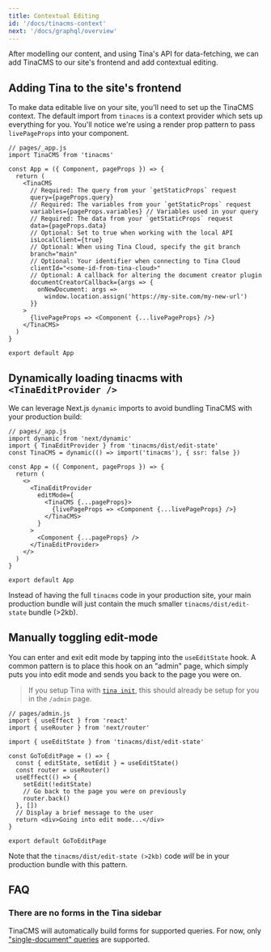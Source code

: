 ```yaml
---
title: Contextual Editing
id: '/docs/tinacms-context'
next: '/docs/graphql/overview'
---
```


After modelling our content, and using Tina's API for data-fetching, we can add TinaCMS to our site's frontend and add contextual editing.

## Adding Tina to the site's frontend

To make data editable live on your site, you'll need to set up the TinaCMS context. The default import from `tinacms` is a context provider which sets up everything for you. You'll notice we're using a render prop pattern to pass `livePageProps` into your component.

```tsx
// pages/_app.js
import TinaCMS from 'tinacms'

const App = ({ Component, pageProps }) => {
  return (
    <TinaCMS
      // Required: The query from your `getStaticProps` request
      query={pageProps.query}
      // Required: The variables from your `getStaticProps` request
      variables={pageProps.variables} // Variables used in your query
      // Required: The data from your `getStaticProps` request
      data={pageProps.data}
      // Optional: Set to true when working with the local API
      isLocalClient={true}
      // Optional: When using Tina Cloud, specify the git branch
      branch="main"
      // Optional: Your identifier when connecting to Tina Cloud
      clientId="<some-id-from-tina-cloud>"
      // Optional: A callback for altering the document creator plugin
      documentCreatorCallback={args => {
        onNewDocument: args =>
          window.location.assign('https://my-site.com/my-new-url')
      }}
    >
      {livePageProps => <Component {...livePageProps} />}
    </TinaCMS>
  )
}

export default App
```

## Dynamically loading tinacms with `<TinaEditProvider />`

We can leverage Next.js `dynamic` imports to avoid bundling TinaCMS with your production build:

```tsx
// pages/_app.js
import dynamic from 'next/dynamic'
import { TinaEditProvider } from 'tinacms/dist/edit-state'
const TinaCMS = dynamic(() => import('tinacms'), { ssr: false })

const App = ({ Component, pageProps }) => {
  return (
    <>
      <TinaEditProvider
        editMode={
          <TinaCMS {...pageProps}>
            {livePageProps => <Component {...livePageProps} />}
          </TinaCMS>
        }
      >
        <Component {...pageProps} />
      </TinaEditProvider>
    </>
  )
}

export default App
```

Instead of having the full `tinacms` code in your production site, your main production bundle will just contain the much smaller `tinacms/dist/edit-state` bundle (>2kb).

## Manually toggling edit-mode

You can enter and exit edit mode by tapping into the `useEditState` hook. A common pattern is to place this hook on an "admin" page, which simply puts you into edit mode and sends you back to the page you were on.

> If you setup Tina with [`tina init`]('/docs/setup-overview/#manual-setup-on-an-existing-site'), this should already be setup for you in the `/admin` page.

```tsx
// pages/admin.js
import { useEffect } from 'react'
import { useRouter } from 'next/router'

import { useEditState } from 'tinacms/dist/edit-state'

const GoToEditPage = () => {
  const { editState, setEdit } = useEditState()
  const router = useRouter()
  useEffect(() => {
    setEdit(!editState)
    // Go back to the page you were on previously
    router.back()
  }, [])
  // Display a brief message to the user
  return <div>Going into edit mode...</div>
}

export default GoToEditPage
```

Note that the `tinacms/dist/edit-state (>2kb)` code _will_ be in your production bundle with this pattern.

## FAQ

### There are no forms in the Tina sidebar

TinaCMS will automatically build forms for supported queries. For now, only ["single-document" queries](https://tina.io/docs/graphql/#getnamedocument) are supported.
